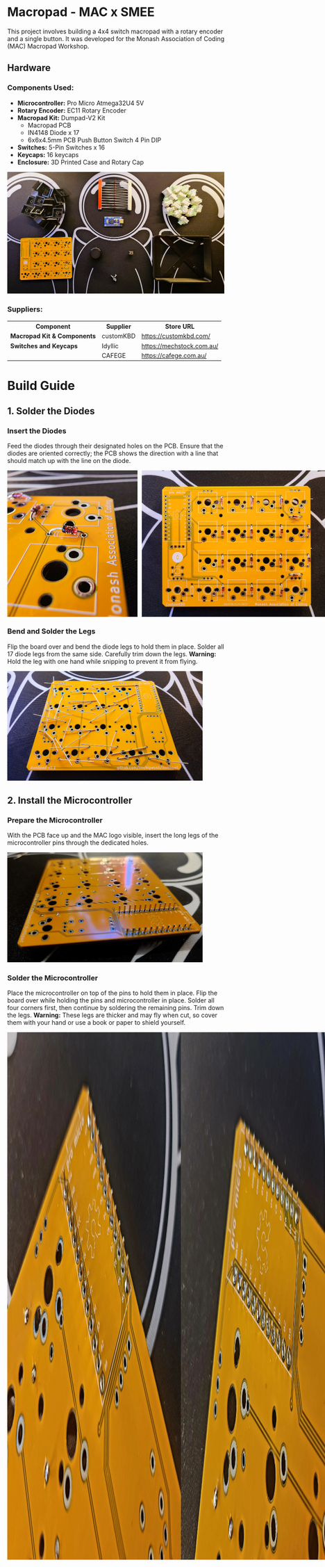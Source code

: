 <!DOCTYPE html>
<html lang="en">
<head>
    <meta charset="UTF-8">
    <meta name="viewport" content="width=device-width, initial-scale=1.0">
    
</head>
<body>

<h1>Macropad - MAC x SMEE</h1>

<p>This project involves building a 4x4 switch macropad with a rotary encoder and a single button. It was developed for the Monash Association of Coding (MAC) Macropad Workshop.</p>

<h2>Hardware</h2>

<h3>Components Used:</h3>
<ul>
    <li><strong>Microcontroller:</strong> Pro Micro Atmega32U4 5V</li>
    <li><strong>Rotary Encoder:</strong> EC11 Rotary Encoder</li>
    <li><strong>Macropad Kit:</strong> Dumpad-V2 Kit
        <ul>
            <li>Macropad PCB</li>
            <li>IN4148 Diode x 17</li>
            <li>6x6x4.5mm PCB Push Button Switch 4 Pin DIP</li>
        </ul>
    </li>
    <li><strong>Switches:</strong> 5-Pin Switches x 16</li>
    <li><strong>Keycaps:</strong> 16 keycaps</li>
    <li><strong>Enclosure:</strong> 3D Printed Case and Rotary Cap</li>
  
</ul>


<img src="images/AllParts.jpg" alt="All Parts" style="width:500px;">


<h3>Suppliers:</h3>
<table>
    <tr>
        <th>Component</th>
        <th>Supplier</th>
        <th>Store URL</th>
    </tr>
    <tr>
        <td><strong>Macropad Kit & Components</strong></td>
        <td>customKBD</td>
        <td><a href="https://customkbd.com/">https://customkbd.com/</a></td>
    </tr>
    <tr>
        <td><strong>Switches and Keycaps</strong></td>
        <td>Idyllic</td>
        <td><a href="https://mechstock.com.au/">https://mechstock.com.au/</a></td>
    </tr>
    <tr>
        <td></td>
        <td>CAFEGE</td>
        <td><a href="https://cafege.com.au/">https://cafege.com.au/</a></td>
    </tr>
</table>

<h1>Build Guide</h1>

<h2>1. Solder the Diodes</h2>

<h3>Insert the Diodes</h3>
<p>Feed the diodes through their designated holes on the PCB. Ensure that the diodes are oriented correctly; the PCB shows the direction with a line that should match up with the line on the diode.</p>

<div style="display: flex;">
    <img src="images/DioOrientation.jpg" alt="Diode Orientation" style="width:300px; margin-right: 10px;">
    <img src="images/FeedDiodes.jpg" alt="Feeding Diodes" style="width:450px;">
</div>

<h3>Bend and Solder the Legs</h3>
<p>Flip the board over and bend the diode legs to hold them in place. Solder all 17 diode legs from the same side. Carefully trim down the legs. <strong>Warning:</strong> Hold the leg with one hand while snipping to prevent it from flying.</p>

<img src="images/BendDiodes.jpg" alt="Bending Diodes" style="width:450px;">

<h2>2. Install the Microcontroller</h2>

<h3>Prepare the Microcontroller</h3>
<p>With the PCB face up and the MAC logo visible, insert the long legs of the microcontroller pins through the dedicated holes.</p>

<img src="images/FeedLongPins.jpg" alt="Feeding Long Pins" style="width:450px;">

<h3>Solder the Microcontroller</h3>
<p>Place the microcontroller on top of the pins to hold them in place. Flip the board over while holding the pins and microcontroller in place. Solder all four corners first, then continue by soldering the remaining pins. Trim down the legs. <strong>Warning:</strong> These legs are thicker and may fly when cut, so cover them with your hand or use a book or paper to shield yourself.</p>

<div style="display: flex;">
  <img src="images/SolderCorner.jpg" alt="Soldering Corners" style="width:400px;">
  <img src="images/SolderPins.jpg" alt="Soldering Pins" style="width:400px;">
<div/>

<h3>Final Soldering</h3>
<p>Turn the board back over and solder the remaining pins.</p>

<img src="images/ProMicro.jpg" alt="Pro Micro Installed" style="width:450px;">

<h2>3. Attach the Push Button</h3>

<h4>Insert the Button</h2>
<p>Place the push button into the dedicated holes on the PCB. The button should slide in easily, and its orientation should match the image provided.</p>

<img src="images/Button.jpg" alt="Button Placement" style="width:450px;">

<h3>Solder the Button</h3>
<p>Flip the board over and solder the button's pins.</p>

<img src="images/ButtonSolder.jpg" alt="Button Soldered" style="width:450px;">

<p><strong>Created by:</strong> Ethan Dmello</p>

<p style="display: flex; align-items: center;">
  <img src="images/monashcoding_logo.jpg" alt="MAC Logo" width="20" style="margin-right: 10px;">
  <span style="font-size: 24px; font-weight: bold;">Monash Association of Coding (MAC)</span>
</p>

<h3>Connect with Us</h3>

<div style="display: flex; justify-content: center; align-items: center; gap: 20px;">
  <a href="https://www.monashcoding.com" target="_blank" style="text-decoration: none; border: none;">
    <img src="images/globe-solid.svg" alt="Website" style="width:20px;">
  </a>
  <a href="https://www.instagram.com/monashcoding/" target="_blank" style="text-decoration: none; border: none;">
    <img src="images/instagram-brands-solid.svg" alt="Instagram" style="width:20px;">
  </a>
  <a href="http://monash.club/discord" target="_blank" style="text-decoration: none; border: none;">
    <img src="images/discord-brands-solid.svg" alt="Discord" style="width:20px;">
  </a>
  <a href="https://www.linkedin.com/company/monashcoding" target="_blank" style="text-decoration: none; border: none;">
    <img src="images/linkedin-brands-solid.svg" alt="LinkedIn" style="width:20px;">
  </a>
</div>

</body>
</html>
